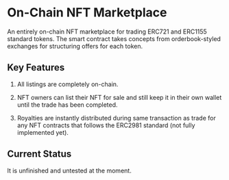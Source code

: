 # On-Chain NFT Marketplace

An entirely on-chain NFT marketplace for trading ERC721 and ERC1155 standard tokens. The smart contract takes concepts from orderbook-styled exchanges for structuring offers for each token.

## Key Features

1. All listings are completely on-chain.

2. NFT owners can list their NFT for sale and still keep it in their own wallet until the trade has been completed.

3. Royalties are instantly distributed during same transaction as trade for any NFT contracts that follows the ERC2981 standard (not fully implemented yet).

## Current Status

It is unfinished and untested at the moment.